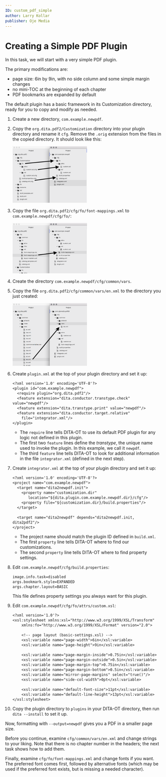 ```yaml
---
ID: custom_pdf_simple
author: Larry Kollar
publisher: Oje Media
---
```


# Creating a Simple PDF Plugin

In this task, we will start with a very simple PDF plugin.

The primary modifications are:

* page size: 6in by 9in, with no side column and some simple margin changes
* no mini-TOC at the beginning of each chapter
* PDF bookmarks are expanded by default

The default plugin has a basic framework in its Customization directory,
ready for you to copy and modify as needed.

1. Create a new directory, `com.example.newpdf`.
2. Copy the `org.dita.pdf2/Customization` directory into your plugin directory and rename it `cfg`.
   Remove the `.orig` extension from the files in the copied directory. It should look like this:

    <img src="graphics/plugin-setup.png" width="50%"/>
3. Copy the file `org.dita.pdf2/cfg/fo/font-mappings.xml` to `com.example.newpdf/cfg/fo/`:

    <img src="graphics/plugin-setup2.png" width="50%"/>
4. Create the directory `com.example.newpdf/cfg/common/vars`.
5. Copy the file `org.dita.pdf2/cfg/common/vars/en.xml` to the directory you just created:

    <img src="graphics/plugin-setup3.png" width="50%"/>
6. Create `plugin.xml` at the top of your plugin directory and set it up:
    ```language-markup
    <?xml version='1.0' encoding='UTF-8'?>
    <plugin id="com.example.newpdf">
      <require plugin="org.dita.pdf2"/>
      <feature extension="dita.conductor.transtype.check" value="newpdf"/>
      <feature extension="dita.transtype.print" value="newpdf"/>
      <feature extension="dita.conductor.target.relative"
        file="integrator.xml"/>
    </plugin>
    ```
    * The `require` line tells DITA-OT to use its default PDF plugin
      for any logic not defined in this plugin.
    * The first two `feature` lines define the *transtype*,
      the unique name used to invoke the plugin. In this example, we call it `newpdf`.
    * The third `feature` line tells DITA-OT to look for additional information
      in the file `integrator.xml` (defined in the next step).
7. Create `integrator.xml` at the top of your plugin directory and set it up:
    ```language-markup
    <?xml version='1.0' encoding='UTF-8'?>
    <project name="com.example.newpdf">
      <target name="dita2newpdf.init">
        <property name="customization.dir"
           location="${dita.plugin.com.example.newpdf.dir}/cfg"/>
        <property file="${customization.dir}/build.properties"/>
      </target>

      <target name="dita2newpdf" depends="dita2newpdf.init, dita2pdf2"/>
    </project>
    ```
    * The project name should match the plugin ID defined in `build.xml`.
    * The first `property` line tells DITA-OT where to find our customizations.
    * The second `property` line tells DITA-OT where to find property settings.
8. Edit `com.example.newpdf/cfg/build.properties`:
    ```
    image.info.task=disabled
    args.bookmark.style=EXPANDED
    args.chapter.layout=BASIC
    ```
    This file defines property settings you always want for this plugin.
9. Edit `com.example.newpdf/cfg/fo/attrs/custom.xsl`:
    ```language-markup
    <?xml version='1.0'?>
    <xsl:stylesheet xmlns:xsl="http://www.w3.org/1999/XSL/Transform"
        xmlns:fo="http://www.w3.org/1999/XSL/Format" version="2.0">

        <!-- page layout (basic-settings.xsl) -->
        <xsl:variable name="page-width">6in</xsl:variable>
        <xsl:variable name="page-height">9in</xsl:variable>

        <xsl:variable name="page-margin-inside">0.75in</xsl:variable>
        <xsl:variable name="page-margin-outside">0.5in</xsl:variable>
        <xsl:variable name="page-margin-top">0.75in</xsl:variable>
        <xsl:variable name="page-margin-bottom">0.5in</xsl:variable>
        <xsl:variable name="mirror-page-margins" select="true()"/>
        <xsl:variable name="side-col-width">0pt</xsl:variable>

        <xsl:variable name="default-font-size">11pt</xsl:variable>
        <xsl:variable name="default-line-height">13pt</xsl:variable>
    </xsl:stylesheet>
    ```
10.  Copy the plugin directory to `plugins` in your DITA-OT directory,
     then run `dita --install` to set it up.

Now, formatting with `--output=newpdf` gives you a PDF in a smaller page size.

Before you continue, examine `cfg/common/vars/en.xml` and change strings to your liking.
Note that there is no chapter number in the headers; the next task shows how to add them.

Finally, examine `cfg/fo/font-mappings.xml` and change fonts if you want.
The preferred font comes first, followed by alternative fonts
(which may be used if the preferred font exists, but is missing a needed character).
